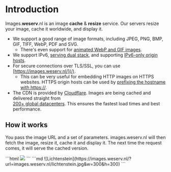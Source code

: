 # Introduction

Images.**weserv**.nl is an image **cache** & **resize** service. Our servers resize your image, cache it worldwide,
and display it.

- We support a good range of image formats, including JPEG, PNG, BMP, GIF, TIFF, WebP, PDF and SVG.
  - There's even support for [animated WebP and GIF images](format.md#number-of-pages).
- We support IPv6, [serving dual stack](http://ipv6-test.com/validate.php?url=images.weserv.nl), and supporting [IPv6-only origin hosts](/?url=ipv6.google.com/logos/logo.gif).
- For secure connections over TLS/SSL, you can use [https://images.weserv.nl/](/).
  - This can be very useful for embedding HTTP images on HTTPS websites. HTTPS origin hosts can be
    used by [prefixing the hostname with https://](https://github.com/weserv/images/issues/33).
- The CDN is provided by [Cloudflare](https://www.cloudflare.com/). Images are being cached and delivered straight from  
  [200+ global datacenters](https://www.cloudflare.com/network/). This ensures the fastest load times and best performance.

## How it works

You pass the image URL and a set of parameters. images.weserv.nl will then fetch the image, resize it,
cache it and display it. The next time the request comes, it will serve the cached version.

<CodeGroup>
<CodeGroupItem title="HTML" active>
```html
<!-- images.weserv.nl/lichtenstein.jpg -->
<img src="//images.weserv.nl/?url=images.weserv.nl/lichtenstein.jpg&w=300&h=300">
```
</CodeGroupItem>

<CodeGroupItem title="Markdown">
```md
<!--- images.weserv.nl/lichtenstein.jpg --->
![Lichtenstein](https://images.weserv.nl/?url=images.weserv.nl/lichtenstein.jpg&w=300&h=300)
```
</CodeGroupItem>
</CodeGroup>
